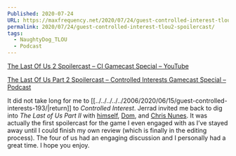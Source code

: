 ```yaml
---
Published: 2020-07-24
URL: https://maxfrequency.net/2020/07/24/guest-controlled-interest-tlou2-spoilercast/
permalink: 2020/07/24/guest-controlled-interest-tlou2-spoilercast/
tags:
  - NaughtyDog_TLOU
  - Podcast
---
```

[The Last Of Us 2 Spoilercast – CI Gamecast Special – YouTube](https://www.youtube.com/watch?v=npDO4yg61CA)

[The Last Of Us Part 2 Spoilercast – Controlled Interests Gamecast Special – Podcast](https://overcast.fm/+HJ7nuTVSg)

It did not take long for me to [[../../../../../2006/2020/06/15/guest-controlled-interests-193/|return]] to *Controlled Interest*. Jerrad invited me back to dig into *The Last of Us Part II* with [himself](https://twitter.com/Jerrad_), [Dom](https://twitter.com/domsoreos), and [Chris Nunes](https://twitter.com/tophernunes). It was actually the first spoilercast for the game I even engaged with as I’ve stayed away until I could finish my own review (which is finally in the editing process). The four of us had an engaging discussion and I personally had a great time. I hope you enjoy.